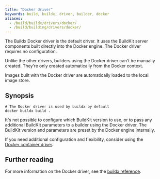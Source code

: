 ```yaml
---
title: "Docker driver"
keywords: build, buildx, driver, builder, docker
aliases:
  - /build/buildx/drivers/docker/
  - /build/building/drivers/docker/
---
```


The Buildx Docker driver is the default driver. It uses the BuildKit server
components built directly into the Docker engine. The Docker driver requires no
configuration.

Unlike the other drivers, builders using the Docker driver can't be manually
created. They're only created automatically from the Docker context.

Images built with the Docker driver are automatically loaded to the local image
store.

## Synopsis

```console
# The Docker driver is used by buildx by default
docker buildx build .
```

It's not possible to configure which BuildKit version to use, or to pass any
additional BuildKit parameters to a builder using the Docker driver. The
BuildKit version and parameters are preset by the Docker engine internally.

If you need additional configuration and flexibility, consider using the
[Docker container driver](./docker-container.md).

## Further reading

For more information on the Docker driver, see the
[buildx reference](../../engine/reference/commandline/buildx_create.md#driver).
